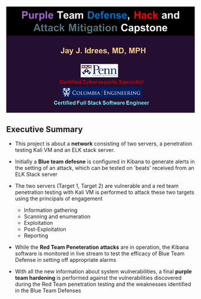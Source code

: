 
![](images/intro.png)

## Executive Summary

- This project is about a **network** consisting of two servers, a penetration testing Kali VM and an ELK stack server.

- Initially a **Blue team defesne** is configured in Kibana to generate alerts in the setting of an attack, which can be tested on 'beats' received from an ELK Stack server

- The two servers (Target 1, Target 2) are vulnerable and a red team penetration testing with Kali VM is performed to attack these two targets using the principals of engagement 
    - Information gathering
    - Scanning and enumeration
    - Exploitation
    - Post-Exploitation
    - Reporting

- While the **Red Team Peneteration attacks** are in operation, the Kibana software is monitored in live stream to test the efficacy of Blue Team Defense in setting off appropriate alarms

- With all the new information about system wulnerabilities, a final **purple team hardening** is performed against the vulnerabilities discovered during the Red Team penetration testing and the weaknesses identified in the Blue Team Defenses